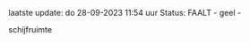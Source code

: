 laatste update: 
do 28-09-2023 11:54   uur 
Status: FAALT - geel - 
<div class="service Y">schijfruimte</div>